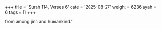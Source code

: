 +++
title = 'Surah 114, Verses 6'
date = '2025-08-27'
weight = 6236
ayah = 6
tags = []
+++

from among jinn and humankind.”